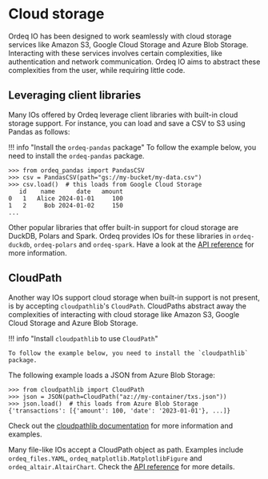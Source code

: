 # Cloud storage

Ordeq IO has been designed to work seamlessly with cloud storage services like Amazon S3, Google Cloud Storage and Azure Blob Storage.
Interacting with these services involves certain complexities, like authentication and network communication.
Ordeq IO aims to abstract these complexities from the user, while requiring little code.

## Leveraging client libraries

Many IOs offered by Ordeq leverage client libraries with built-in cloud storage support.
For instance, you can load and save a CSV to S3 using Pandas as follows:

!!! info "Install the `ordeq-pandas` package"
    To follow the example below, you need to install the `ordeq-pandas` package.

```pycon
>>> from ordeq_pandas import PandasCSV
>>> csv = PandasCSV(path="gs://my-bucket/my-data.csv")
>>> csv.load()  # this loads from Google Cloud Storage
   id    name      date   amount
0   1   Alice 2024-01-01     100
1   2     Bob 2024-01-02     150
...
```

Other popular libraries that offer built-in support for cloud storage are DuckDB, Polars and Spark.
Ordeq provides IOs for these libraries in `ordeq-duckdb`, `ordeq-polars` and `ordeq-spark`.
Have a look at the [API reference][api] for more information.

## CloudPath

Another way IOs support cloud storage when built-in support is not present, is by accepting `cloudpathlib`'s `CloudPath`.
CloudPaths abstract away the complexities of interacting with cloud storage like Amazon S3, Google Cloud Storage and Azure Blob Storage.

!!! info "Install `cloudpathlib` to use `CloudPath`"

    To follow the example below, you need to install the `cloudpathlib` package.

The following example loads a JSON from Azure Blob Storage:
```pycon
>>> from cloudpathlib import CloudPath
>>> json = JSON(path=CloudPath("az://my-container/txs.json"))
>>> json.load()  # this loads from Azure Blob Storage
{'transactions': [{'amount': 100, 'date': '2023-01-01'}, ...]}
```

Check out the [cloudpathlib documentation][cloudpathlib] for more information and examples.

Many file-like IOs accept a CloudPath object as path.
Examples include `ordeq_files.YAML`, `ordeq_matplotlib.MatplotlibFigure` and `ordeq_altair.AltairChart`.
Check the [API reference][api] for more details.

[api]: ../api/ordeq/types.md
[cloudpathlib]: https://cloudpathlib.drivendata.org/stable/
[contribute]: ../CONTRIBUTING.md
[custom-io]: ./custom_io.md
